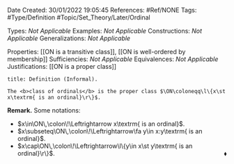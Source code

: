 <div class="topSpace"></div>

Date Created: 30/01/2022 19:05:45
References: #Ref/NONE
Tags: #Type/Definition #Topic/Set_Theory/Later/Ordinal

Types: <i>Not Applicable</i>
Examples: <i>Not Applicable</i>
Constructions: <i>Not Applicable</i>
Generalizations: <i>Not Applicable</i>

Properties: [[ON is a transitive class]], [[ON is well-ordered by membership]]
Sufficiencies: <i>Not Applicable</i>
Equivalences: <i>Not Applicable</i>
Justifications: [[ON is a proper class]]

``` ad-Definition
title: Definition (Informal).

The <b>class of ordinals</b> is the proper class $\ON\coloneqq\l\{x\st x\textrm{ is an ordinal}\r\}$.

```

<b>Remark.</b> Some notations:
* $x\in\ON\,\colon\!\Leftrightarrow x\textrm{ is an ordinal}$.
* $x\subseteq\ON\,\colon\!\Leftrightarrow\fa y\in x:y\textrm{ is an ordinal}$.
* $x\cap\ON\,\colon\!\Leftrightarrow\l\{y\in x\st y\textrm{ is an ordinal}\r\}$.<span style="float:right;">$\blacklozenge$</span>
